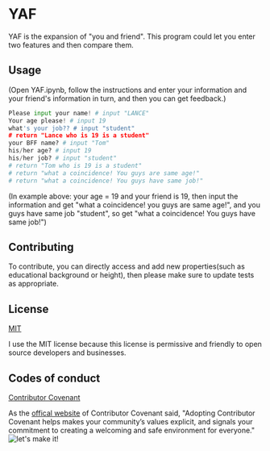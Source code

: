 # YAF
   YAF is the expansion of "you and friend". This program could let you enter two features and then compare them.
   ## Usage
   (Open YAF.ipynb, follow the instructions and enter your information and your friend's information in turn, and then you can get feedback.)
   ```python
   Please input your name! # input "LANCE"
   Your age please! # input 19
   what's your job?? # input "student"
   # return "Lance who is 19 is a student"
   your BFF name? # input "Tom"
   his/her age? # input 19
   his/her job? # input "student"
   # return "Tom who is 19 is a student"
   # return "what a coincidence! You guys are same age!"
   # return "what a coincidence! You guys have same job!"

   ```

   (In example above: your age = 19 and your friend is 19, then input the information and get "what a coincidence! you guys are same age!", and you guys have same job "student", so get "what a coincidence! You guys have same job!")
   ## Contributing
   To contribute, you can directly access and add new properties(such as educational background or height), then please make sure to update tests as appropriate.
   ## License
   [MIT](https://choosealicense.com/licenses/mit/)
   
   I use the MIT license because this license is permissive and friendly to open source developers and businesses.
   ## Codes of conduct
   [Contributor Covenant](https://www.contributor-covenant.org/version/2/0/code_of_conduct/code_of_conduct.md)
   
   As the [offical website](https://www.contributor-covenant.org/#:~:text=Adopting%20Contributor%20Covenant%20helps%20makes,and%20safe%20environment%20for%20everyone.) of Contributor Covenant said, "Adopting Contributor Covenant helps makes your community’s values explicit, and signals your commitment to creating a welcoming and safe environment for everyone."
   ![let's make it!](https://media.giphy.com/media/HhbjYgx6hcNS5p8vuX/giphy.gif)
